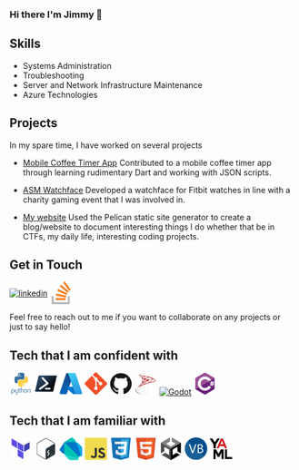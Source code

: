 ### Hi there I'm Jimmy 👋

## Skills

- Systems Administration
- Troubleshooting
- Server and Network Infrastructure Maintenance
- Azure Technologies

## Projects

In my spare time, I have worked on several projects

- [Mobile Coffee Timer App](https://github.com/antonkarliner/timer-coffee)
  Contributed to a mobile coffee timer app through learning rudimentary Dart and working with JSON scripts.

- [ASM Watchface](https://github.com/jymmyboi/asm-clockface)
  Developed a watchface for Fitbit watches in line with a charity gaming event that I was involved in.

- [My website](https://jymmyboi.xyz)
  Used the Pelican static site generator to create a blog/website to document interesting things I do whether that be in CTFs, my daily life, interesting coding projects.

## Get in Touch

<a href="https://www.linkedin.com/in/james-seton/" target="blank"><img align="center" src="https://raw.githubusercontent.com/rahuldkjain/github-profile-readme-generator/master/src/images/icons/Social/linked-in-alt.svg" alt="linkedin" title="LinkedIn" height="40" width="40" /></a>
<a href="https://stackoverflow.com/users/23215821/jymmyboi" target="blank"><img align="center" src="https://raw.githubusercontent.com/devicons/devicon/6910f0503efdd315c8f9b858234310c06e04d9c0/icons/stackoverflow/stackoverflow-original.svg" alt="stackoverflow" title="stackoverflow" height="40" width="40" /></a>

Feel free to reach out to me if you want to collaborate on any projects or just to say hello!

## Tech that I am confident with
<p>
  <a href="https://www.python.org/" target="_blank" rel="noreferer"><img src="https://raw.githubusercontent.com/devicons/devicon/6910f0503efdd315c8f9b858234310c06e04d9c0/icons/python/python-original-wordmark.svg" alt="python" title="Python" width="40" height="40"/></a>
  <a href="https://learn.microsoft.com/en-us/powershell/" target="_blank" rel="noreferer"><img src="https://raw.githubusercontent.com/devicons/devicon/6910f0503efdd315c8f9b858234310c06e04d9c0/icons/powershell/powershell-original.svg" alt="PowerShell" title="PowerShell" width="40" height="40"/></a>
  <a href="https://azure.microsoft.com/en-au" target="_blank" rel="noreferer"><img src="https://raw.githubusercontent.com/devicons/devicon/6910f0503efdd315c8f9b858234310c06e04d9c0/icons/azure/azure-original.svg" alt="azure" title="Azure" width="40" height="40"/></a> 
  <a href="https://git-scm.com/" target="_blank" rel="noreferer"><img src="https://raw.githubusercontent.com/devicons/devicon/6910f0503efdd315c8f9b858234310c06e04d9c0/icons/git/git-original.svg" alt="git" title="Git" width="40" height="40"/></a> 
  <a href="https://github.com/" target="_blank" rel="noreferer"><img src="https://raw.githubusercontent.com/devicons/devicon/6910f0503efdd315c8f9b858234310c06e04d9c0/icons/github/github-original.svg" alt="github" title="GitHub" width="40" height="40"/></a> 
  <a href="https://www.microsoft.com/en-au/sql-server/sql-server-downloads" target="_blank" rel="noreferer"><img src="https://raw.githubusercontent.com/devicons/devicon/6910f0503efdd315c8f9b858234310c06e04d9c0/icons/microsoftsqlserver/microsoftsqlserver-original.svg" alt="MS-SQL" title="MS-SQL" width="40" height="40"/></a> 
  <a href="https://godotengine.org/" target="_blank" rel="noreferer"><img src="https://godotengine.org/assets/press/icon_color.png" alt="Godot" title="Godot" width="40" height="40"/></a>
  <a href="https://learn.microsoft.com/en-us/dotnet/csharp/" target="_blank" rel="noreferer"><img src="https://raw.githubusercontent.com/devicons/devicon/6910f0503efdd315c8f9b858234310c06e04d9c0/icons/csharp/csharp-original.svg" alt="C#" title="C#" width="40" height="40"/></a>
</p>

## Tech that I am familiar with
<p>
  <a href="https://www.terraform.io/" target="_blank" rel="noreferer"><img src="https://raw.githubusercontent.com/devicons/devicon/6910f0503efdd315c8f9b858234310c06e04d9c0/icons/terraform/terraform-original.svg" alt="Terraform" title="Terraform" width="40" height="40"/></a>  
  <a href="https://www.gnu.org/software/bash/" target="_blank" rel="noreferer"><img src="https://raw.githubusercontent.com/devicons/devicon/6910f0503efdd315c8f9b858234310c06e04d9c0/icons/bash/bash-original.svg" alt="bash" title="Bash" width="40" height="40"/></a>
  <a href="https://dart.dev/" target="_blank" rel="noreferer"><img src="https://raw.githubusercontent.com/devicons/devicon/6910f0503efdd315c8f9b858234310c06e04d9c0/icons/dart/dart-original.svg" alt="Dart" title="Dart" width="40" height="40"/></a>
  <a href="https://www.javascript.com/" target="_blank" rel="noreferer"><img src="https://raw.githubusercontent.com/devicons/devicon/6910f0503efdd315c8f9b858234310c06e04d9c0/icons/javascript/javascript-original.svg" alt="Javascript" title="Javascript" width="40" height="40"/></a>
  <a href="https://developer.mozilla.org/en-US/docs/Web/CSS" target="_blank" rel="noreferer"><img src="https://raw.githubusercontent.com/devicons/devicon/6910f0503efdd315c8f9b858234310c06e04d9c0/icons/css3/css3-original.svg" alt="CSS" title="CSS" width="40" height="40"/></a>
  <a href="https://developer.mozilla.org/en-US/docs/Web/HTML" target="_blank" rel="noreferer"><img src="https://raw.githubusercontent.com/devicons/devicon/6910f0503efdd315c8f9b858234310c06e04d9c0/icons/html5/html5-original.svg" alt="HTML" title="HTML" width="40" height="40"/></a>
  <a href="https://unity.com/" target="_blank" rel="noreferer"><img src="https://raw.githubusercontent.com/devicons/devicon/6910f0503efdd315c8f9b858234310c06e04d9c0/icons/unity/unity-original.svg" alt="Unity" title="Unity" width="40" height="40"/></a>
  <a href="https://learn.microsoft.com/en-us/dotnet/visual-basic/" target="_blank" rel="noreferer"><img src="https://raw.githubusercontent.com/devicons/devicon/6910f0503efdd315c8f9b858234310c06e04d9c0/icons/visualbasic/visualbasic-original.svg" alt="Visual Basic" title="Visual Basic" width="40" height="40"/></a>
  <a href="https://yaml.org/" target="_blank" rel="noreferer"><img src="https://raw.githubusercontent.com/devicons/devicon/6910f0503efdd315c8f9b858234310c06e04d9c0/icons/yaml/yaml-original.svg" alt="YAML" title="YAML" width="40" height="40"/></a>
</p>
